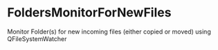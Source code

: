 # FoldersMonitorForNewFiles
Monitor Folder(s) for new incoming files (either copied or moved) using QFileSystemWatcher
